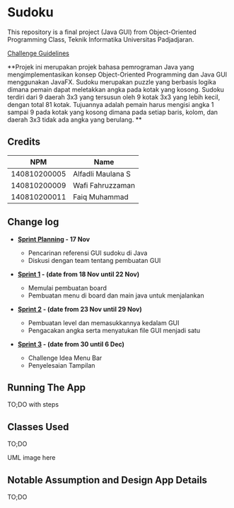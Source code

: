 # Sudoku

This repository is a final project (Java GUI) from Object-Oriented Programming Class, Teknik Informatika Universitas Padjadjaran. 

[Challenge Guidelines](challenge-guideline.md)

**Projek ini merupakan projek bahasa pemrograman Java yang mengimplementasikan konsep Object-Oriented Programming dan Java GUI menggunakan JavaFX. 
Sudoku merupakan puzzle yang berbasis logika dimana pemain dapat meletakkan angka pada kotak yang kosong. Sudoku terdiri dari 9 daerah 3x3 yang tersusun oleh 9 kotak 3x3 yang lebih kecil, dengan total 81 kotak. Tujuannya adalah pemain harus mengisi angka 1 sampai 9 pada kotak yang kosong dimana pada setiap baris, kolom, dan daerah 3x3 tidak ada angka yang berulang.
**

## Credits
| NPM           | Name              |
| ------------- |-------------------|
| 140810200005  | Alfadli Maulana S |
| 140810200009  | Wafi Fahruzzaman  |
| 140810200011  | Faiq Muhammad     |

## Change log
- **[Sprint Planning](changelog/sprint-planning.md) - 17 Nov** 
   - Pencarinan referensi GUI sudoku di Java
   - Diskusi dengan team tentang pembuatan GUI

- **[Sprint 1](changelog/sprint-1.md) - (date from 18 Nov until 22 Nov)** 
   - Memulai pembuatan board
   - Pembuatan menu di board dan main java untuk menjalankan

- **[Sprint 2](changelog/sprint-2.md) - (date from 23 Nov until 29 Nov)** 
   - Pembuatan level dan memasukkannya kedalam GUI
   - Pengacakan angka serta menyatukan file GUI menjadi satu
   
- **[Sprint 3](changelog/sprint-3.md) - (date from 30 until 6 Dec)** 
   - Challenge Idea Menu Bar
   - Penyelesaian Tampilan

## Running The App

TO;DO with steps

## Classes Used

TO;DO

UML image here

## Notable Assumption and Design App Details

TO;DO
